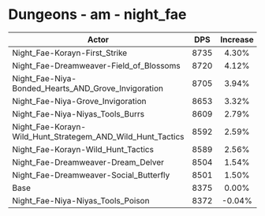 # Dungeons - am - night_fae
| Actor | DPS | Increase |
|---|:---:|:---:|
|Night_Fae-Korayn-First_Strike|8735|4.30%|
|Night_Fae-Dreamweaver-Field_of_Blossoms|8720|4.12%|
|Night_Fae-Niya-Bonded_Hearts_AND_Grove_Invigoration|8705|3.94%|
|Night_Fae-Niya-Grove_Invigoration|8653|3.32%|
|Night_Fae-Niya-Niyas_Tools_Burrs|8609|2.79%|
|Night_Fae-Korayn-Wild_Hunt_Strategem_AND_Wild_Hunt_Tactics|8592|2.59%|
|Night_Fae-Korayn-Wild_Hunt_Tactics|8589|2.56%|
|Night_Fae-Dreamweaver-Dream_Delver|8504|1.54%|
|Night_Fae-Dreamweaver-Social_Butterfly|8501|1.50%|
|Base|8375|0.00%|
|Night_Fae-Niya-Niyas_Tools_Poison|8372|-0.04%|
